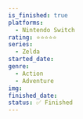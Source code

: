 ```yaml
---
is_finished: true
platforms:
  - Nintendo Switch
rating: ⭐⭐⭐⭐⭐
series:
  - Zelda
started_date:
genre:
  - Action
  - Adventure
img:
finished_date:
status: ✅ Finished
---
```

